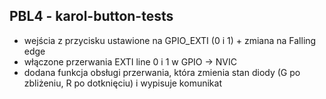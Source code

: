 ## PBL4 - karol-button-tests
 - wejścia z przycisku ustawione na GPIO_EXTI (0 i 1) + zmiana na Falling edge
 - włączone przerwania EXTI line 0 i 1 w GPIO -> NVIC
 - dodana funkcja obsługi przerwania, która zmienia stan diody (G po zbliżeniu, R po dotknięciu) i wypisuje komunikat